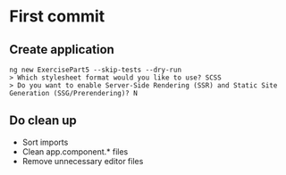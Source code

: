 # First commit

## Create application

```shell
ng new ExercisePart5 --skip-tests --dry-run
> Which stylesheet format would you like to use? SCSS
> Do you want to enable Server-Side Rendering (SSR) and Static Site Generation (SSG/Prerendering)? N
```

## Do clean up

- Sort imports
- Clean app.component.\* files
- Remove unnecessary editor files
